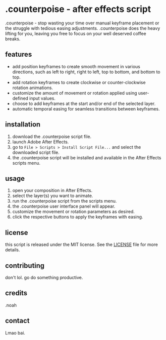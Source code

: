# .counterpoise - after effects script

.counterpoise - stop wasting your time over manual keyframe placement or the struggle with tedious easing adjustments. .counterpoise does the heavy lifting for you, leaving you free to focus on your well deserved coffee breaks.

## features

- add position keyframes to create smooth movement in various directions, such as left to right, right to left, top to bottom, and bottom to top.
- add rotation keyframes to create clockwise or counter-clockwise rotation animations.
- customize the amount of movement or rotation applied using user-defined input values.
- choose to add keyframes at the start and/or end of the selected layer.
- automatic temporal easing for seamless transitions between keyframes.

## installation

1. download the .counterpoise script file.
2. launch Adobe After Effects.
3. go to `File > Scripts > Install Script File...` and select the downloaded script file.
4. the .counterpoise script will be installed and available in the After Effects scripts menu.

## usage

1. open your composition in After Effects.
2. select the layer(s) you want to animate.
3. run the .counterpoise script from the scripts menu.
4. the .counterpoise user interface panel will appear.
5. customize the movement or rotation parameters as desired.
6. click the respective buttons to apply the keyframes with easing.

## license

this script is released under the MIT license. See the [LICENSE](LICENSE) file for more details.

## contributing

don't lol. go do something productive.

## credits

.noah

## contact

Lmao bai.

